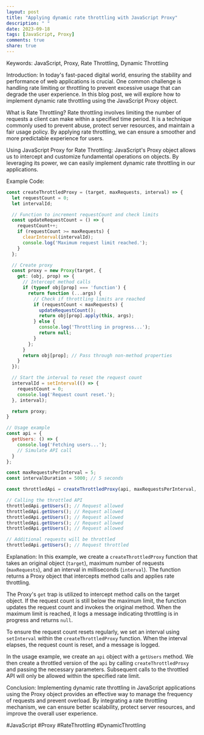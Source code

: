 ```yaml
---
layout: post
title: "Applying dynamic rate throttling with JavaScript Proxy"
description: " "
date: 2023-09-18
tags: [JavaScript, Proxy]
comments: true
share: true
---
```


Keywords: JavaScript, Proxy, Rate Throttling, Dynamic Throttling

Introduction:
In today's fast-paced digital world, ensuring the stability and performance of web applications is crucial. One common challenge is handling rate limiting or throttling to prevent excessive usage that can degrade the user experience. In this blog post, we will explore how to implement dynamic rate throttling using the JavaScript Proxy object.

What is Rate Throttling?
Rate throttling involves limiting the number of requests a client can make within a specified time period. It is a technique commonly used to prevent abuse, protect server resources, and maintain a fair usage policy. By applying rate throttling, we can ensure a smoother and more predictable experience for users.

Using JavaScript Proxy for Rate Throttling:
JavaScript's Proxy object allows us to intercept and customize fundamental operations on objects. By leveraging its power, we can easily implement dynamic rate throttling in our applications.

Example Code:
```javascript
const createThrottledProxy = (target, maxRequests, interval) => {
  let requestCount = 0;
  let intervalId;

  // Function to increment requestCount and check limits
  const updateRequestCount = () => {
    requestCount++;
    if (requestCount >= maxRequests) {
      clearInterval(intervalId);
      console.log('Maximum request limit reached.');
    }
  };

  // Create proxy
  const proxy = new Proxy(target, {
    get: (obj, prop) => {
      // Intercept method calls
      if (typeof obj[prop] === 'function') {
        return function (...args) {
          // Check if throttling limits are reached
          if (requestCount < maxRequests) {
            updateRequestCount();
            return obj[prop].apply(this, args);
          } else {
            console.log('Throttling in progress...');
            return null;
          }
        };
      }
      return obj[prop]; // Pass through non-method properties
    }
  });

  // Start the interval to reset the request count
  intervalId = setInterval(() => {
    requestCount = 0;
    console.log('Request count reset.');
  }, interval);

  return proxy;
}

// Usage example
const api = {
  getUsers: () => {
    console.log('Fetching users...');
    // Simulate API call
  }
};

const maxRequestsPerInterval = 5;
const intervalDuration = 5000; // 5 seconds

const throttledApi = createThrottledProxy(api, maxRequestsPerInterval, intervalDuration);

// Calling the throttled API
throttledApi.getUsers(); // Request allowed
throttledApi.getUsers(); // Request allowed
throttledApi.getUsers(); // Request allowed
throttledApi.getUsers(); // Request allowed
throttledApi.getUsers(); // Request allowed

// Additional requests will be throttled
throttledApi.getUsers(); // Request throttled
```

Explanation:
In this example, we create a `createThrottledProxy` function that takes an original object (`target`), maximum number of requests (`maxRequests`), and an interval in milliseconds (`interval`). The function returns a Proxy object that intercepts method calls and applies rate throttling.

The Proxy's `get` trap is utilized to intercept method calls on the target object. If the request count is still below the maximum limit, the function updates the request count and invokes the original method. When the maximum limit is reached, it logs a message indicating throttling is in progress and returns `null`.

To ensure the request count resets regularly, we set an interval using `setInterval` within the `createThrottledProxy` function. When the interval elapses, the request count is reset, and a message is logged.

In the usage example, we create an `api` object with a `getUsers` method. We then create a throttled version of the `api` by calling `createThrottledProxy` and passing the necessary parameters. Subsequent calls to the throttled API will only be allowed within the specified rate limit.

Conclusion:
Implementing dynamic rate throttling in JavaScript applications using the Proxy object provides an effective way to manage the frequency of requests and prevent overload. By integrating a rate throttling mechanism, we can ensure better scalability, protect server resources, and improve the overall user experience.

#JavaScript #Proxy #RateThrottling #DynamicThrottling